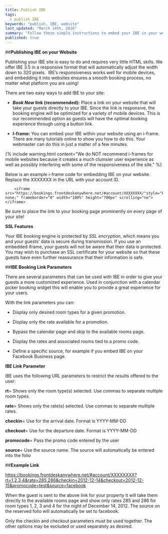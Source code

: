 ```yaml
---
title: Publish IBE
tags: 
  - publish IBE
keywords: "publish, IBE, website"
last_updated: "March 14th, 2016"
summary: "Follow these simple instructions to embed your IBE in your website and start receiving bookings!"
published: true
---
```






##**Publishing IBE on your Website**  

Publishing your IBE site is easy to do and requires very little HTML skills. We offer IBE 3.5 in a responsive format that will automatically adjust the width down to 320 pixels.  IBE’s responsiveness works well for mobile devices, and embedding it into websites ensures a smooth booking process, no matter what platform you are using!

There are two easy ways to add IBE to your site:

- **_Book Now_ link (recommended):** Place a link on your website that will take your guests directly to your IBE. Since the link is responsive, the booking engine will be optimized for a variety of mobile devices. This is our recommended option as guests will have the optimal booking experience through using a button link.

- **I-frame:** You can embed your IBE within your website using an i-frame. There are many tutorials online to show you how to do this. Your webmaster can do this in just a matter of a few minutes.   

{% include warning.html content="We do NOT recommend i-frames for mobile websites because it creates a much clumsier user experience as well as possibly interfering with some of the responsiveness of the site." %}

Below is an example i-frame code for embedding IBE on your website. Replace the XXXXXXX in the URL with your account ID.
```
	<iframe src="https://bookings.frontdeskanywhere.net/#account/XXXXXXXX/"style="border: none;" frameborder="0" width="100%" height="700px" scrolling="no"></iframe>
```

Be sure to place the link to your booking page prominently on every page of your site!

**SSL Features**  


Your IBE booking engine is protected by _SSL encryption_, which means you and your guests’ data is secure during transmission. If you use an embedded iframe, your guests will not be aware that their data is protected. You may wish to purchase an SSL certificate for your website so that these guests have even further reassurance that their information is safe.
  
  
##**IBE Booking Link Parameters**

There are several parameters that can be used with IBE in order to give your guests a more customized experience. Used in conjunction with a calendar picker booking widget this will enable you to provide a great experience for your users.    

With the link parameters you can:

- Display only desired room types for a given promotion.

- Display only the rate available for a promotion.

- Bypass the calendar page and skip to the available rooms page.

- Display the rates and associated rooms tied to a promo code.  

- Define a specific source, for example if you embed IBE on your Facebook Business page.
  
  
**IBE Link Parameter**

IBE uses the following URL parameters to restrict the results offered to the user:

**rt**= Shows only the room type(s) selected. Use commas to separate multiple room types.

**rate**= Shows only the rate(s) selected. Use commas to separate multiple rates.

**checkin**= Use for the arrival date. Format is YYYY-MM-DD

**checkout**= Use for the departure date. Format is YYYY-MM-DD

**promocode**= Pass the promo code entered by the user

**source**= Use the source name. The source will automatically be entered into the folio

##**Example Link**

https://bookings.frontdeskanywhere.net/#account/XXXXXXXX?rt=1,2,3,4&rate=285,286&checkin=2012-12-14&checkout=2012-12-15&promocode=test&source=facebook

When the guest is sent to the above link for your property it will take them directly to the available rooms page and show only rates 285 and 286 for room types 1, 2, 3 and 4 for the night of December 14, 2012. The source on the reserved folio will automatically be set to facebook.

Only the checkin and checkout parameters must be used together. The other options may be excluded or used separately as desired.
